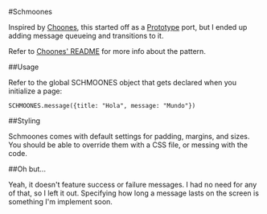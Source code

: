 #Schmoones

Inspired by [Choones](http://github.com/benschwarz/choones/tree/master), this started off as a [Prototype](http://www.prototypejs.org/) port,
but I ended up adding message queueing and transitions to it.

Refer to [Choones' README](http://github.com/benschwarz/choones/tree/master) for more info about the pattern.

##Usage

Refer to the global SCHMOONES object that gets declared when you initialize a page:

    SCHMOONES.message({title: "Hola", message: "Mundo"})

##Styling

Schmoones comes with default settings for padding, margins, and sizes. You should be able to override them with a CSS file, or messing with the code.

##Oh but...

Yeah, it doesn't feature success or failure messages. I had no need for any of that, so I left it out. Specifying how long a message lasts on the screen is something I'm implement soon.